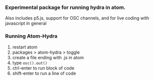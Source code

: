 ### Experimental package for running hydra in atom.
Also includes p5.js, support for OSC channels, and for live coding with javascript in general

### Running Atom-Hydra
1. restart atom
2. packages > atom-hydra > toggle
3. create a file ending with .js in atom
4. type `osc().out()`
5. ctrl-enter to run block of code
6. shift-enter to run a line of code

